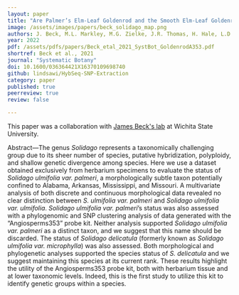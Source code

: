 ```yaml
---
layout: paper
title: "Are Palmer’s Elm-Leaf Goldenrod and the Smooth Elm-Leaf Goldenrod Real? The Angiosperms353 Kit Provides Within-Species Signal in Solidago ulmifolia s. l."
image: /assets/images/papers/beck_solidago_map.png
authors: J. Beck, M.L. Markley, M.G. Zielke, J.R. Thomas, H. Hale, L.D. Williams, and M.G. Johnson
year: 2022
pdf: /assets/pdfs/papers/Beck_etal_2021_SystBot_GoldenrodA353.pdf
shortref: Beck et al., 2021
journal: "Systematic Botany"
doi: 10.1600/036364421X16370109698740
github: lindsawi/HybSeq-SNP-Extraction
category: paper
published: true
peerreview: true
review: false

---
```


This paper was a collaboration with [James Beck's lab](https://becklaboratory.com/James/Beck%20Lab/home.html) at Wichita State University. 

Abstract—The genus *Solidago* represents a taxonomically challenging group due to its sheer number of species, putative hybridization, polyploidy, and shallow genetic divergence among species. Here we use a dataset obtained exclusively from herbarium specimens to evaluate the status of *Solidago ulmifolia var. palmeri*, a morphologically subtle taxon potentially confined to Alabama, Arkansas, Mississippi, and Missouri. A multivariate analysis of both discrete and continuous morphological data revealed no clear distinction between *S. ulmifolia var. palmeri* and *Solidago ulmifolia var. ulmifolia*. *Solidago ulmifolia var. palmeri*’s status was also assessed with a phylogenomic and SNP clustering analysis of data generated with the “Angiosperms353” probe kit. Neither analysis supported *Solidago ulmifolia var. palmeri* as a distinct taxon, and we suggest that this name should be discarded. The status of *Solidago delicatula* (formerly known as *Solidago ulmifolia var. microphylla*) was also assessed. Both morphological and phylogenetic analyses supported the species status of *S. delicatula* and we suggest maintaining this species at its current rank. These results highlight the utility of the Angiosperms353 probe kit, both with herbarium tissue and at lower taxonomic levels. Indeed, this is the first study to utilize this kit to identify genetic groups within a species.
